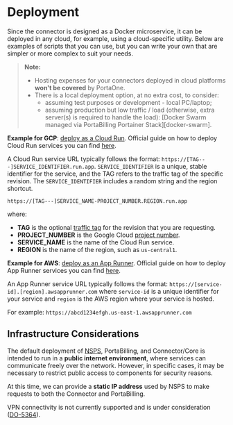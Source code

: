 # Deployment

Since the connector is designed as a Docker microservice, it can be deployed in any cloud, for example, using a cloud-specific utility. Below are examples of scripts that you can use, but you can write your own that are simpler or more complex to suit your needs.

> **Note:**
>
> - Hosting expenses for your connectors deployed in cloud platforms **won't be covered** by PortaOne.
> - There is a local deployment option, at no extra cost, to consider:
>     - assuming test purposes or development - local PC/laptop;
>     - assuming production but low traffic / load (otherwise, extra server(s) is required to handle the load): [Docker Swarm managed via PortaBilling Portainer Stack][docker-swarm].

**Example for GCP**: [deploy as a Cloud Run][gcp-deploy]. Official guide on how to deploy Cloud Run services you can find [here][gcp-deploy-official-guide].

A Cloud Run service URL typically follows the format: `https://[TAG---]SERVICE_IDENTIFIER.run.app`. `SERVICE_IDENTIFIER` is a unique, stable identifier for the service, and the TAG refers to the traffic tag of the specific revision. The `SERVICE_IDENTIFIER` includes a random string and the region shortcut.

`https://[TAG---]SERVICE_NAME-PROJECT_NUMBER.REGION.run.app`

where:

- **TAG** is the optional [traffic tag][traffic-tag] for the revision that you are requesting.
- **PROJECT_NUMBER** is the Google Cloud [project number][creating-managing-projects].
- **SERVICE_NAME** is the name of the Cloud Run service.
- **REGION** is the name of the region, such as `us-central1`.

**Example for AWS**: [deploy as an App Runner][aws-deploy]. Official guide on how to deploy App Runner services you can find [here][aws-deploy-official-guide].

An App Runner service URL typically follows the format: `https://[service-id].[region].awsapprunner.com` where `service-id` is a unique identifier for your service and `region` is the AWS region where your service is hosted.

For example: `https://abcd1234efgh.us-east-1.awsapprunner.com`

## Infrastructure Considerations

The default deployment of [NSPS][nsps], PortaBilling, and Connector/Core is intended to run in a **public internet environment**, where services can communicate freely over the network. However, in specific cases, it may be necessary to restrict public access to components for security reasons.

At this time, we can provide a **static IP address** used by NSPS to make requests to both the Connector and PortaBilling.

VPN connectivity is not currently supported and is under consideration ([DO-5364][do-5364]).

<!-- References -->
[gcp-deploy]: https://gitlab.portaone.com:8949/read-only/wtl_hlr_hss_connector/-/tree/main/_gcp-deploy?ref_type=heads
[gcp-deploy-official-guide]: https://cloud.google.com/run/docs/deploying#gcloud
[traffic-tag]: https://cloud.google.com/run/docs/rollouts-rollbacks-traffic-migration#tags
[creating-managing-projects]: https://cloud.google.com/resource-manager/docs/creating-managing-projects
[aws-deploy]: https://gitlab.portaone.com:8949/read-only/wtl_hlr_hss_connector/-/tree/main/_aws-deploy?ref_type=heads
[aws-deploy-official-guide]: https://docs.aws.amazon.com/apprunner/latest/dg/manage-deploy.html
[do-5364]: https://youtrack.portaone.com/issue/DO-5364

[nsps]: NSPS/nsps-overview.md